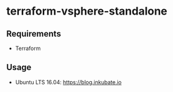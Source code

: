 # terraform-vsphere-standalone

## Requirements

* Terraform

## Usage

* Ubuntu LTS 16.04: https://blog.inkubate.io
